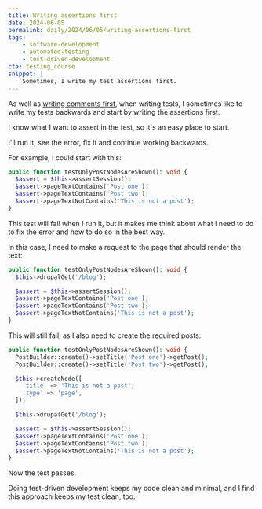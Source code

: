 ```yaml
---
title: Writing assertions first
date: 2024-06-05
permalink: daily/2024/06/05/writing-assertions-first
tags:
    - software-development
    - automated-testing
    - test-driven-development
cta: testing_course
snippet: |
    Sometimes, I write my test assertions first.
---
```


As well as [writing comments first][0], when writing tests, I sometimes like to write my tests backwards and start by writing the assertions first.

I know what I want to assert in the test, so it's an easy place to start.

I'll run it, see the error, fix it and continue working backwards.

For example, I could start with this:

```php
public function testOnlyPostNodesAreShown(): void {
  $assert = $this->assertSession();
  $assert->pageTextContains('Post one');
  $assert->pageTextContains('Post two');
  $assert->pageTextNotContains('This is not a post');
}
```

This test will fail when I run it, but it makes me think about what I need to do to fix the error and how to do so in the best way.

In this case, I need to make a request to the page that should render the text:

```php
public function testOnlyPostNodesAreShown(): void {
  $this->drupalGet('/blog');

  $assert = $this->assertSession();
  $assert->pageTextContains('Post one');
  $assert->pageTextContains('Post two');
  $assert->pageTextNotContains('This is not a post');
}
```

This will still fail, as I also need to create the required posts:

```php
public function testOnlyPostNodesAreShown(): void {
  PostBuilder::create()->setTitle('Post one')->getPost();
  PostBuilder::create()->setTitle('Post two')->getPost();

  $this->createNode([
    'title' => 'This is not a post',
    'type' => 'page',
  ]);

  $this->drupalGet('/blog');

  $assert = $this->assertSession();
  $assert->pageTextContains('Post one');
  $assert->pageTextContains('Post two');
  $assert->pageTextNotContains('This is not a post');
}
```

Now the test passes.

Doing test-driven development keeps my code clean and minimal, and I find this approach keeps my test clean, too.

[0]: {{site.url}}/daily/2024/06/03/writing-comments-first
